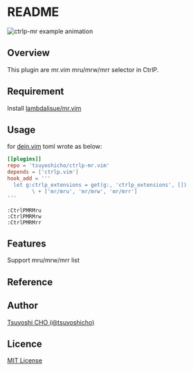 # README
<!-- image or gif -->
![ctrlp-mr example animation](https://user-images.githubusercontent.com/96727/134691769-8386412b-8ce4-401a-82ac-303990a20058.gif)

## Overview

This plugin are mr.vim mru/mrw/mrr selector in CtrlP.

## Requirement

Install [lambdalisue/mr.vim](https://github.com/lambdalisue/mr.vim)

## Usage

for [dein.vim](https://github.com/Shougo/dein.vim) toml wrote as below:

```toml
[[plugins]]
repo = 'tsuyoshicho/ctrlp-mr.vim'
depends = ['ctrlp.vim']
hook_add = '''
  let g:ctrlp_extensions = get(g:, 'ctrlp_extensions', [])
        \ + ['mr/mru', 'mr/mrw', 'mr/mrr']
'''
```

```text
:CtrlPMRMru
:CtrlPMRMrw
:CtrlPMRMrr
```

## Features

Support mru/mrw/mrr list

## Reference

## Author

[Tsuyoshi CHO (@tsuyoshicho)](https://github.com/tsuyoshicho)

## Licence

[MIT License](LICENSE)

<!-- template from https://qiita.com/Kotabrog/items/fb328b72ac94137897af -->
